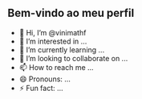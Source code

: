 ## Bem-vindo ao meu perfil


- 👋 Hi, I’m @vinimathf
- 👀 I’m interested in ...
- 🌱 I’m currently learning ...
- 💞️ I’m looking to collaborate on ...
- 📫 How to reach me ...
- 😄 Pronouns: ...
- ⚡ Fun fact: ...

<!---
vinimathf/vinimathf is a ✨ special ✨ repository because its `README.md` (this file) appears on your GitHub profile.
You can click the Preview link to take a look at your changes.
--->
